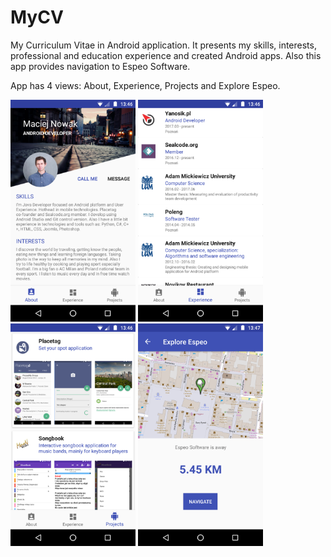 # MyCV
My Curriculum Vitae in Android application. It presents my skills, interests, professional and education experience and created Android apps. Also this app provides navigation to Espeo Software.

App has 4 views: About, Experience, Projects and Explore Espeo.

<img src="screenshots/about.png" width="200"> <img src="screenshots/experience.png" width="200"> <img src="screenshots/projects.png" width="200"> <img src="screenshots/navigate.png" width="200">
